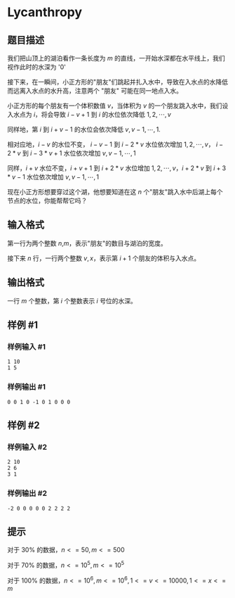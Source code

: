 # Lycanthropy

## 题目描述

我们把山顶上的湖泊看作一条长度为 $m$ 的直线，一开始水深都在水平线上，我们视作此时的水深为 '0'

接下来，在一瞬间，小正方形的"朋友"们跳起并扎入水中，导致在入水点的水降低而远离入水点的水升高，注意两个 "朋友" 可能在同一地点入水。

小正方形的每个朋友有一个体积数值 $v$，当体积为 $v$ 的一个朋友跳入水中，我们设入水点为 $i$，将会导致 $i - v + 1$ 到 $i$ 的水位依次降低 $1,2,\cdots,v$

同样地，第 $i$ 到 $i + v - 1$ 的水位会依次降低 $v,v - 1,\cdots,1$.

相对应地，$i - v$ 的水位不变， $i - v - 1$ 到 $i - 2 * v$ 水位依次增加 $1,2,\cdots,v$， $i - 2 * v$ 到 $i - 3 * v + 1$ 水位依次增加 $v,v - 1,\cdots,1$

同样，$i + v$ 水位不变，$i + v + 1$ 到 $i + 2 * v$ 水位增加 $1,2,\cdots,v$，$i + 2 * v$ 到 $i + 3 * v - 1$ 水位依次增加 $v,v - 1,\cdots,1$

现在小正方形想要穿过这个湖，他想要知道在这 $n$ 个"朋友"跳入水中后湖上每个节点的水位，你能帮帮它吗？

## 输入格式

第一行为两个整数 $n$,$m$，表示"朋友"的数目与湖泊的宽度。

接下来 $n$ 行，一行两个整数 $v,x$，表示第 $i + 1$ 个朋友的体积与入水点。

## 输出格式

一行 $m$ 个整数，第 $i$ 个整数表示 $i$ 号位的水深。

## 样例 #1

### 样例输入 #1
```
1 10
1 5
```

### 样例输出 #1

```
0 0 1 0 -1 0 1 0 0 0
```

## 样例 #2

### 样例输入 #2
```
2 10
2 6
3 1
```

### 样例输出 #2

```
-2 0 0 0 0 0 2 2 2 2
```

## 提示

对于 $30\%$ 的数据，$n <= 50,m <= 500$

对于 $70\%$ 的数据，$n <= 10^5,m <= 10^5$

对于 $100\%$ 的数据，$n <= 10^6,m <= 10^6,1 <= v <= 10000,1 <= x <= m$
